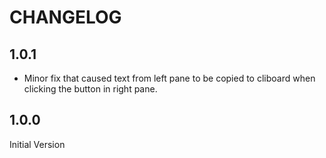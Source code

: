 # CHANGELOG

## 1.0.1
* Minor fix that caused text from left pane to be copied to cliboard when clicking the button in right pane.

## 1.0.0
Initial Version